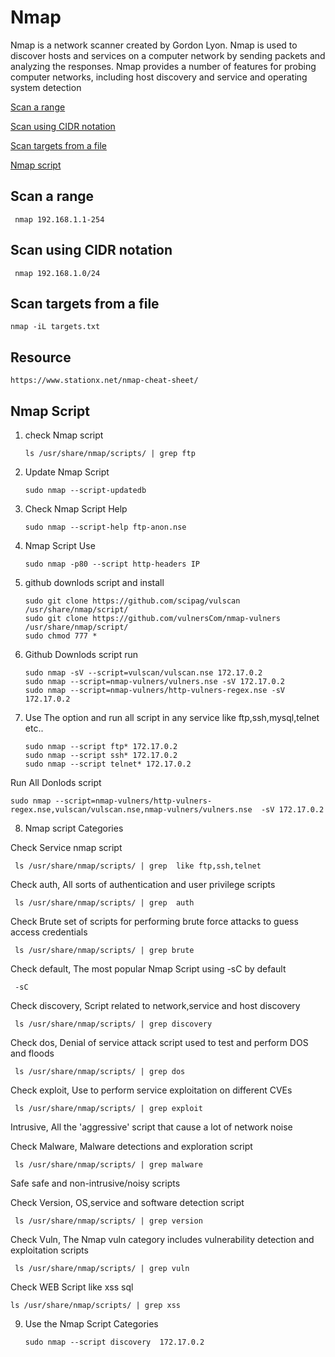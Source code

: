 # Nmap 

Nmap is a network scanner created by Gordon Lyon. Nmap is used to discover hosts and services on a computer network by sending packets and
analyzing the responses. Nmap provides a number of features for probing computer networks, including host discovery and service and operating 
system detection
        
 
[Scan a range](#Scan-a-range)

[Scan using CIDR notation](#Scan-using-CIDR-notation)

[Scan targets from a file](#Scan-targets-from-a-file)

[Nmap script](#nmap-script)


## Scan a range

     nmap 192.168.1.1-254
     
## Scan using CIDR notation

     nmap 192.168.1.0/24
     
## Scan targets from a file

    nmap -iL targets.txt

## Resource 

    https://www.stationx.net/nmap-cheat-sheet/
    
## Nmap Script 

1. check Nmap script 

       ls /usr/share/nmap/scripts/ | grep ftp
       
2. Update Nmap Script 

       sudo nmap --script-updatedb
    
3. Check Nmap Script Help 

       sudo nmap --script-help ftp-anon.nse
   
4. Nmap Script Use 

       sudo nmap -p80 --script http-headers IP  
    
5. github downlods script  and install 

       sudo git clone https://github.com/scipag/vulscan /usr/share/nmap/script/
       sudo git clone https://github.com/vulnersCom/nmap-vulners /usr/share/nmap/script/
       sudo chmod 777 *
       
6. Github Downlods script run       
       
       sudo nmap -sV --script=vulscan/vulscan.nse 172.17.0.2 
       sudo nmap --script=nmap-vulners/vulners.nse -sV 172.17.0.2
       sudo nmap --script=nmap-vulners/http-vulners-regex.nse -sV 172.17.0.2


7. Use The option and run all script in any service like ftp,ssh,mysql,telnet etc..

       sudo nmap --script ftp* 172.17.0.2
       sudo nmap --script ssh* 172.17.0.2
       sudo nmap --script telnet* 172.17.0.2

 Run All Donlods script 
 
    sudo nmap --script=nmap-vulners/http-vulners-regex.nse,vulscan/vulscan.nse,nmap-vulners/vulners.nse  -sV 172.17.0.2
         
8. Nmap script Categories

Check Service nmap script 

     ls /usr/share/nmap/scripts/ | grep  like ftp,ssh,telnet 
     
Check auth,  All sorts of authentication and user privilege scripts
     
     ls /usr/share/nmap/scripts/ | grep  auth
     
Check Brute set of scripts for performing brute force attacks to guess access credentials 

     ls /usr/share/nmap/scripts/ | grep brute
     
Check default, The most popular Nmap Script using -sC by default 

     -sC
      
Check discovery, Script related to network,service and host discovery 

     ls /usr/share/nmap/scripts/ | grep discovery
     
Check dos, Denial of service attack script used to test and perform DOS and floods

     ls /usr/share/nmap/scripts/ | grep dos
     
Check exploit, Use to perform service exploitation on different CVEs

     ls /usr/share/nmap/scripts/ | grep exploit
     
Intrusive, All the 'aggressive' script that cause a lot of network noise 

Check Malware, Malware detections and exploration script

     ls /usr/share/nmap/scripts/ | grep malware 
      
Safe safe and non-intrusive/noisy scripts

Check Version, OS,service and software detection script 

     ls /usr/share/nmap/scripts/ | grep version
     
Check Vuln, The Nmap vuln category includes vulnerability detection and exploitation scripts 

     ls /usr/share/nmap/scripts/ | grep vuln 

Check WEB Script like xss sql    
    
    ls /usr/share/nmap/scripts/ | grep xss

    
9. Use the Nmap Script Categories

       sudo nmap --script discovery  172.17.0.2
   
    
    
    
    
    
    
    
    
    
    
    
    
    
    
    
    
    
    
    
    
    
